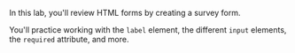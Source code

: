 In this lab, you'll review HTML forms by creating a survey form.

You'll practice working with the `label` element, the different `input` elements, the `required` attribute, and more. 